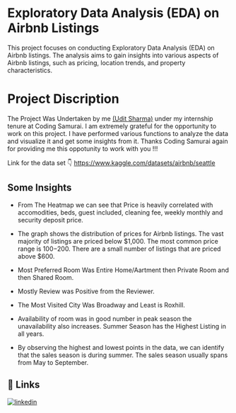 
# Exploratory Data Analysis (EDA) on Airbnb Listings

This project focuses on conducting Exploratory Data Analysis (EDA) on Airbnb listings. The analysis aims to gain insights into various aspects of Airbnb listings, such as pricing, location trends, and property characteristics.


# Project Discription

The Project Was Undertaken by me [(Udit Sharma)](https://github.com/CosecSin) under my internship tenure at Coding Samurai. I am extremely grateful for the opportunity to work on this project. I have performed various functions to analyze the data and visualize it and get some insights from it. Thanks Coding Samurai again for providing me this oppotunity to work with you !!!

Link for the data set 
👇
https://www.kaggle.com/datasets/airbnb/seattle

## Some Insights

- From The Heatmap we can see that Price is heavily correlated
    with accomodities, beds, guest included, cleaning fee, weekly   monthly and security deposit price.

 - The graph shows the distribution of prices for Airbnb listings. The vast majority of listings are priced below $1,000. The most common price range is $100-$200. There are a small number of listings that are priced above $600.

- Most Preferred Room Was Entire Home/Aartment then Private Room and then Shared Room.

 - Mostly Review was Positive from the Reviewer.

 - The Most Visited City Was Broadway and Least is Roxhill.

 - Availability of room was in good number in peak season the unavailability also increases. Summer Season has the Highest Listing in all years.

 - By observing the highest and lowest points in the data, we can identify that the sales season is during summer. The sales season usually spans from May to September.

## 🔗 Links
[![linkedin](https://img.shields.io/badge/linkedin-0A66C2?style=for-the-badge&logo=linkedin&logoColor=white)](https://www.linkedin.com/in/udit-sharma-508b69121)


